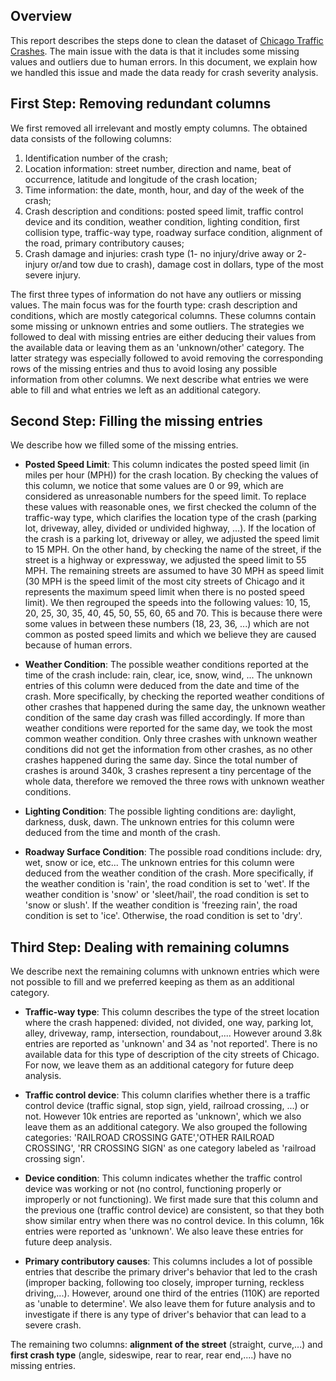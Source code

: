 
 ## Overview
 
This report describes the steps done to clean the dataset of [Chicago Traffic Crashes](https://data.cityofchicago.org/Transportation/Traffic-Crashes-Crashes/85ca-t3if). The main issue with the data is that it includes some missing values and outliers due to human errors. In this document, we explain how we handled this issue and made the data ready for crash severity analysis.

## First Step: Removing redundant columns

We first removed all irrelevant and mostly empty columns. The obtained data consists of the following columns:

1. Identification number of the crash;
2. Location information: street number, direction and name, beat of occurrence, latitude and longitude of the crash location;
3. Time information: the date, month, hour, and day of the week of the crash; 
4. Crash description and conditions: posted speed limit, traffic control device and its condition, weather condition, lighting condition, first collision type, traffic-way type, roadway surface condition, alignment of the road, primary contributory causes;
5. Crash damage and injuries: crash type (1- no injury/drive away or 2- injury or/and tow due to crash), damage cost in dollars, type of the most severe injury.

The first three types of information do not have any outliers or missing values. The main focus was for the fourth type: crash description and conditions, which are mostly categorical columns. These columns contain some missing or unknown entries and some outliers. The strategies we followed to deal with missing entries are either deducing their values from the available data or leaving them as an 'unknown/other' category. The latter strategy was especially followed to avoid removing the corresponding rows of the missing entries and thus to avoid losing any possible information from other columns. We next describe what entries we were able to fill and what entries we left as an additional category.

## Second Step: Filling the missing entries

We describe how we filled some of the missing entries.

- **Posted Speed Limit**: This column indicates the posted speed limit (in miles per hour (MPH)) for the crash location. By checking the values of this column, we notice that some values are 0 or 99, which are considered as unreasonable numbers for the speed limit. To replace these values with reasonable ones, we first checked the column of the traffic-way type, which clarifies the location type of the crash (parking lot, driveway, alley, divided or undivided highway, ...). If the location of the crash is a parking lot, driveway or alley, we adjusted the speed limit to 15 MPH. On the other hand, by checking the name of the street, if the street is a highway or expressway, we adjusted the speed limit to 55 MPH. The remaining streets are assumed to have 30 MPH as speed limit (30 MPH is the speed limit of the most city streets of Chicago and it represents the maximum speed limit when there is no posted speed limit). We then regrouped the speeds into the following values: 10, 15, 20, 25, 30, 35, 40, 45, 50, 55, 60, 65 and 70. This is because there were some values in between these numbers (18, 23, 36, ...) which are not common as posted speed limits and which we believe they are caused because of human errors.

- **Weather Condition**: The possible weather conditions reported at the time of the crash include: rain, clear, ice, snow, wind, ... The unknown entries of this column were deduced from the date and time of the crash. More specifically, by checking the reported weather conditions of other crashes that happened during the same day, the unknown weather condition of the same day crash was filled accordingly. If more than weather conditions were reported for the same day, we took the most common weather condition. Only three crashes with unknown weather conditions did not get the information from other crashes, as no other crashes happened during the same day. Since the total number of crashes is around 340k, 3 crashes represent a tiny percentage of the whole data, therefore we removed the three rows with unknown weather conditions.

- **Lighting Condition**: The possible lighting conditions are: daylight, darkness, dusk, dawn. The unknown entries for this column were deduced from the time and month of the crash.

- **Roadway Surface Condition**: The possible road conditions include: dry, wet, snow or ice, etc... The unknown entries for this column were deduced from the weather condition of the crash. More specifically, if the weather condition is 'rain', the road condition is set to 'wet'. If the weather condition is 'snow' or 'sleet/hail', the road condition is set to 'snow or slush'. If the weather condition is 'freezing rain', the road condition is set to 'ice'. Otherwise, the road condition is set to 'dry'.

## Third Step: Dealing with remaining columns

We describe next the remaining columns with unknown entries which were not possible to fill and we preferred keeping as them as an additional category.

- **Traffic-way type**: This column describes the type of the street location where the crash happened: divided, not divided, one way, parking lot, alley, driveway, ramp, intersection, roundabout,.... However around 3.8k entries are reported as 'unknown' and 34 as 'not reported'. There is no available data for this type of description of the city streets of Chicago. For now, we leave them as an additional category for future deep analysis.

- **Traffic control device**: This column clarifies whether there is a traffic control device (traffic signal, stop sign, yield, railroad crossing, ...) or not. However 10k entries are reported as 'unknown', which we also leave them as an additional category. We also grouped the following categories: 'RAILROAD CROSSING GATE','OTHER RAILROAD CROSSING', 'RR CROSSING SIGN' as one category labeled as 'railroad crossing sign'.

- **Device condition**: This column indicates whether the traffic control device was working or not (no control, functioning properly or improperly or not functioning). We first made sure that this column and the previous one (traffic control device) are consistent, so that they both show similar entry when there was no control device. In this column, 16k entries were reported as 'unknown'. We also leave these entries for future deep analysis.

- **Primary contributory causes**: This columns includes a lot of possible entries that describe the primary driver's behavior that led to the crash (improper backing, following too closely, improper turning, reckless driving,...). However, around one third of the entries (110K) are reported as 'unable to determine'. We also leave them for future analysis and to investigate if there is any type of driver's behavior that can lead to a severe crash.

The remaining two columns: **alignment of the street** (straight, curve,...) and **first crash type** (angle, sideswipe, rear to rear, rear end,....) have no missing entries.
